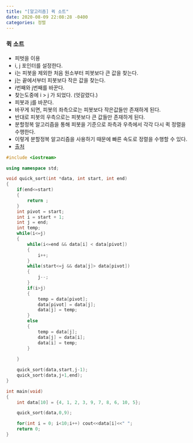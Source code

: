 ```yaml
---
title: "[알고리즘] 퀵 소트"
date: 2020-08-09 22:08:28 -0400
categories: 정렬
---
```


### 퀵 소트
- 피벗을 이용
- i, j 포인터를 설정한다.
- i는 피봇을 제외한 처음 원소부터 피봇보다 큰 값을 찾는다.
- j는 끝에서부터 피봇보다 작은 값을 찾는다.
- i번째와 j번째를 바꾼다.
- 찾는도중에 i > j 가 되었다. (엇갈렸다.)
- 피봇과 j를 바꾼다.
- 바꾸게 되면, 피봇의 좌측으로는 피봇보다 작은값들만 존재하게 된다.
- 반대로 피봇의 우측으로는 피봇보다 큰 값들만 존재하게 된다.
- 분할정복 알고리즘을 통해 피봇을 기준으로 좌측과 우측에서 각각 다시 퀵 정렬을 수행한다. 
- 이렇게 분할정복 알고리즘을 사용하기 때문에 빠른 속도로 정렬을 수행할 수 있다.
- [출처](https://hongku.tistory.com/149)

```cpp
#include <iostream>

using namespace std;

void quick_sort(int *data, int start, int end)
{
    if(end<=start)
    {
        return ;
    }
    int pivot = start;
    int i = start + 1;
    int j = end;
    int temp;
    while(i<=j)
    {
        while(i<=end && data[i] < data[pivot])
        {
            i++;
        }
        while(start<=j && data[j]> data[pivot])
        {
            j--;
        }
        if(i>j)
        {
            temp = data[pivot];
            data[pivot] = data[j];
            data[j] = temp;
        }
        else
        {
            temp = data[j];
            data[j] = data[i];
            data[i] = temp;
        }
        
    }

    quick_sort(data,start,j-1);
    quick_sort(data,j+1,end);
}

int main(void)
{
    int data[10] = {4, 1, 2, 3, 9, 7, 8, 6, 10, 5};

    quick_sort(data,0,9);

    for(int i = 0; i<10;i++) cout<<data[i]<<" ";
    return 0;
}
```